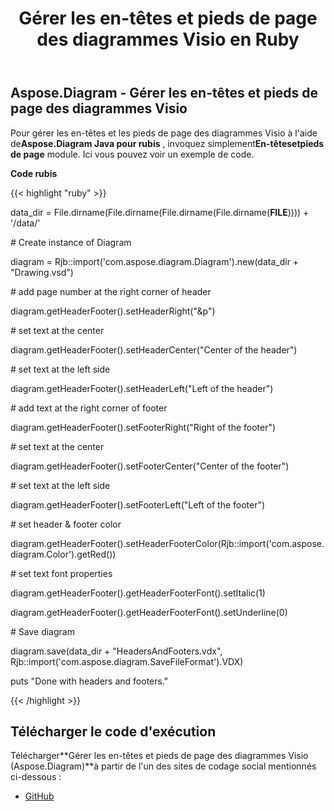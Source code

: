 ﻿---
title: Gérer les en-têtes et pieds de page des diagrammes Visio en Ruby
type: docs
weight: 10
url: /fr/java/manage-headers-and-footers-of-the-visio-diagrams-in-ruby/
---
## **Aspose.Diagram - Gérer les en-têtes et pieds de page des diagrammes Visio**
 Pour gérer les en-têtes et les pieds de page des diagrammes Visio à l'aide de**Aspose.Diagram Java pour rubis** , invoquez simplement**En-têtesetpieds de page** module. Ici vous pouvez voir un exemple de code.

**Code rubis**

{{< highlight "ruby" >}}

 data_dir = File.dirname(File.dirname(File.dirname(File.dirname(__FILE__)))) + '/data/'

\# Create instance of Diagram

diagram = Rjb::import('com.aspose.diagram.Diagram').new(data_dir + "Drawing.vsd")

\# add page number at the right corner of header

diagram.getHeaderFooter().setHeaderRight("&p")

\# set text at the center

diagram.getHeaderFooter().setHeaderCenter("Center of the header")

\# set text at the left side

diagram.getHeaderFooter().setHeaderLeft("Left of the header")

\# add text at the right corner of footer

diagram.getHeaderFooter().setFooterRight("Right of the footer")

\# set text at the center

diagram.getHeaderFooter().setFooterCenter("Center of the footer")

\# set text at the left side

diagram.getHeaderFooter().setFooterLeft("Left of the footer")

\# set header & footer color

diagram.getHeaderFooter().setHeaderFooterColor(Rjb::import('com.aspose.diagram.Color').getRed())

\# set text font properties

diagram.getHeaderFooter().getHeaderFooterFont().setItalic(1)

diagram.getHeaderFooter().getHeaderFooterFont().setUnderline(0)

\# Save diagram

diagram.save(data_dir + "HeadersAndFooters.vdx", Rjb::import('com.aspose.diagram.SaveFileFormat').VDX)

puts "Done with headers and footers."

{{< /highlight >}}
## **Télécharger le code d'exécution**
 Télécharger**Gérer les en-têtes et pieds de page des diagrammes Visio (Aspose.Diagram)**à partir de l'un des sites de codage social mentionnés ci-dessous :

- [GitHub](https://github.com/asposediagram/Aspose.Diagram-for-Java/blob/master/Plugins/Aspose_Diagram_Java_for_Ruby/lib/asposediagramjava/HeadersAndFooters/headersandfooters.rb)
